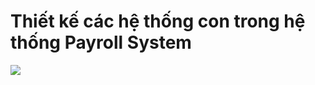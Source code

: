 # Thiết kế các hệ thống con trong hệ thống Payroll System
![](https://www.planttext.com/api/plantuml/png/Z5PBRjim4Dth55mwG7q1BOgaJejuqSIe2tHHTC6GuvWmFm999HMAdgoB7gbNw50IAL8IqdfZQURDFCwR8Qa_ltvVEq-jRvMiXFPWJvG1sHyilXp1FWjy-r6Hy6k2RNEW7Ji3krnLFwiyujWv3sed3RliatMCx1asyuXtL5-6g8ZZq1Wd9eut963s-cIiebuOtQTWaZf746EDb3kZVVW76vFOLe--JGP_hnffEeXBscgge2P7ZpKz3HOO4VlRck0g1-FZo5_FLpAudM62oYEmrWhVtRVg4MoPbN9kmRdIs9oDXZKqA2ha34ix1Tf_17ysl70HuR3GMzfjhchoQ8m4EYoBF857puqoBJOCdITfgCzTKyRWpdEYFrOQN6jL4qObQoNrS1Yui_HOxcUXW57BD_414Sz6y9G_0T0HdnVE3yPYzWDOWMkyHQu56AdYd4n3ELAbjj-PriekDH--Uz1yEGtd7lO9QUPYtINFL6dAVgIIMW7yd_cfrYtEIO1tSuQRpBV2iJDA2UTG_F_WOGcyLikXjUnC7JnO3jO5hiBozLj2xeeyAwkAhSW5T5-ClG3FTayJErYJqC95a-EKbOrj6uxWV4gcyT7mKXeSVORDekrn7fB-_LOez60MGcalmfz9uGwoZE5PmboeLx86bHzYMKNGb6ksfr8snaAwjMCXd4BtYmFBcjRZoom0QPP7u_RjD2frMAGZyRWZA3QjadUBqAHUFQhaI1CLAO1f2cg2TH95TLSbsxOanUtg2DLyOFSH9L28AX66cFnUg8dhvnp58bnOO3xU4REOuhwAKN7HVNX_UmM1LZTKNtRHur6cPZGIqs-QgWI5iDLyGH3D9GoYnE22RZu6_Ru1IncoXgciSY5cOax8NfbHalKxUEpeR28MRDSeMVW8-0i00F__0m00)
